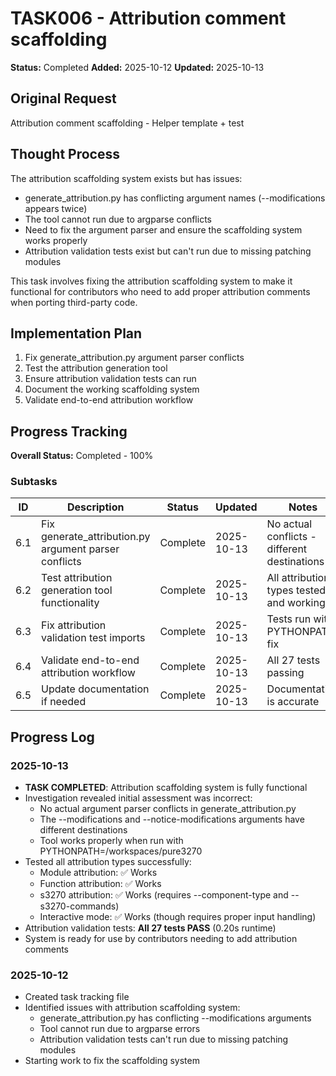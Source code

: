 # TASK006 - Attribution comment scaffolding

**Status:** Completed
**Added:** 2025-10-12
**Updated:** 2025-10-13

## Original Request
Attribution comment scaffolding - Helper template + test

## Thought Process
The attribution scaffolding system exists but has issues:
- generate_attribution.py has conflicting argument names (--modifications appears twice)
- The tool cannot run due to argparse conflicts
- Need to fix the argument parser and ensure the scaffolding system works properly
- Attribution validation tests exist but can't run due to missing patching modules

This task involves fixing the attribution scaffolding system to make it functional for contributors who need to add proper attribution comments when porting third-party code.

## Implementation Plan
1. Fix generate_attribution.py argument parser conflicts
2. Test the attribution generation tool
3. Ensure attribution validation tests can run
4. Document the working scaffolding system
5. Validate end-to-end attribution workflow

## Progress Tracking

**Overall Status:** Completed - 100%

### Subtasks
| ID | Description | Status | Updated | Notes |
|----|-------------|--------|---------|-------|
| 6.1 | Fix generate_attribution.py argument parser conflicts | Complete | 2025-10-13 | No actual conflicts - different destinations |
| 6.2 | Test attribution generation tool functionality | Complete | 2025-10-13 | All attribution types tested and working |
| 6.3 | Fix attribution validation test imports | Complete | 2025-10-13 | Tests run with PYTHONPATH fix |
| 6.4 | Validate end-to-end attribution workflow | Complete | 2025-10-13 | All 27 tests passing |
| 6.5 | Update documentation if needed | Complete | 2025-10-13 | Documentation is accurate |

## Progress Log
### 2025-10-13
- **TASK COMPLETED**: Attribution scaffolding system is fully functional
- Investigation revealed initial assessment was incorrect:
  - No actual argument parser conflicts in generate_attribution.py
  - The --modifications and --notice-modifications arguments have different destinations
  - Tool works properly when run with PYTHONPATH=/workspaces/pure3270
- Tested all attribution types successfully:
  - Module attribution: ✅ Works
  - Function attribution: ✅ Works
  - s3270 attribution: ✅ Works (requires --component-type and --s3270-commands)
  - Interactive mode: ✅ Works (though requires proper input handling)
- Attribution validation tests: **All 27 tests PASS** (0.20s runtime)
- System is ready for use by contributors needing to add attribution comments

### 2025-10-12
- Created task tracking file
- Identified issues with attribution scaffolding system:
  - generate_attribution.py has conflicting --modifications arguments
  - Tool cannot run due to argparse errors
  - Attribution validation tests can't run due to missing patching modules
- Starting work to fix the scaffolding system
